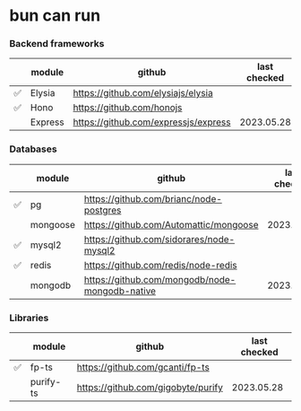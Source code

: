 
# bun can run

### Backend frameworks
||module|github|last checked|
|--|--|--|--|
|✅| Elysia | https://github.com/elysiajs/elysia |
|✅|Hono|https://github.com/honojs|
||Express|https://github.com/expressjs/express|2023.05.28

### Databases
|| module |  github | last checked |
|--|--|--|--|
|✅| pg | https://github.com/brianc/node-postgres |
||mongoose|https://github.com/Automattic/mongoose| 2023.05.28
|✅|mysql2|https://github.com/sidorares/node-mysql2|
|✅|redis|https://github.com/redis/node-redis|
||mongodb|https://github.com/mongodb/node-mongodb-native| 2023.05.28

### Libraries
|| module |  github | last checked |
|--|--|--|--|
|✅| fp-ts | https://github.com/gcanti/fp-ts |
||purify-ts|https://github.com/gigobyte/purify| 2023.05.28
